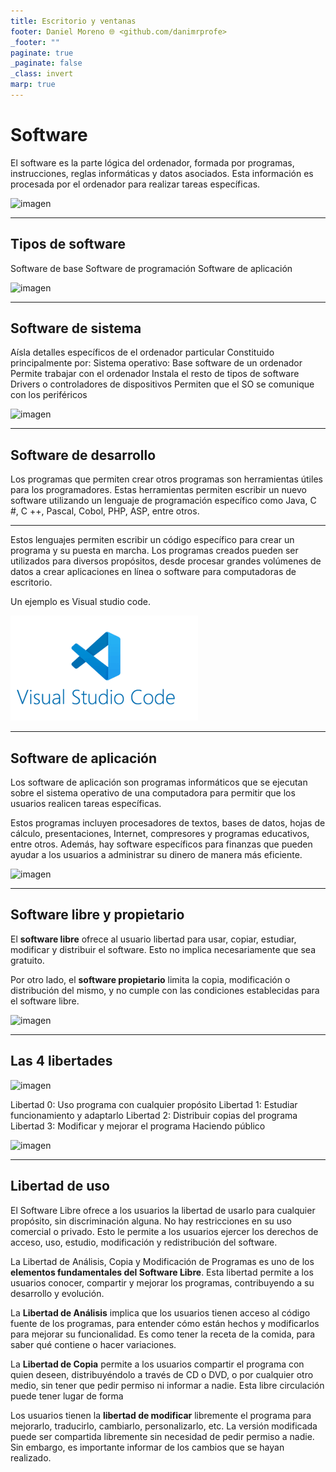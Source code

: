 ```yaml
---
title: Escritorio y ventanas
footer: Daniel Moreno 🌐 <github.com/danimrprofe>
_footer: ""
paginate: true
_paginate: false
_class: invert
marp: true
---
```


# Software

El software es la parte lógica del ordenador, formada por programas, instrucciones, reglas informáticas y datos asociados. Esta información es procesada por el ordenador para realizar tareas específicas.

![imagen](2019-06-28-08-35-25.png)

---

## Tipos de software

Software de base
Software de programación
Software de aplicación

![imagen](2019-06-28-08-37-39.png)

---

## Software de sistema

Aísla detalles específicos de el ordenador particular
Constituido principalmente por:
Sistema operativo:
Base software de un ordenador
Permite trabajar con el ordenador
Instala el resto de tipos de software
Drivers o controladores de dispositivos
Permiten que el SO se comunique con los periféricos

![imagen](2019-06-28-08-38-04.png)

---

## Software de desarrollo

Los programas que permiten crear otros programas son herramientas útiles para los programadores. Estas herramientas permiten escribir un nuevo software utilizando un lenguaje de programación específico como Java, C #, C ++, Pascal, Cobol, PHP, ASP, entre otros.

---

Estos lenguajes permiten escribir un código específico para crear un programa y su puesta en marcha. Los programas creados pueden ser utilizados para diversos propósitos, desde procesar grandes volúmenes de datos a crear aplicaciones en línea o software para computadoras de escritorio.

Un ejemplo es Visual studio code.

![imagen](img/2022-12-13-18-37-51.png)

---

## Software de aplicación

Los software de aplicación son programas informáticos que se ejecutan sobre el sistema operativo de una computadora para permitir que los usuarios realicen tareas específicas.

Estos programas incluyen procesadores de textos, bases de datos, hojas de cálculo, presentaciones, Internet, compresores y programas educativos, entre otros. Además, hay software específicos para finanzas que pueden ayudar a los usuarios a administrar su dinero de manera más eficiente.

![imagen](2019-06-28-08-38-40.png)

---

## Software libre y propietario

El **software libre** ofrece al usuario libertad para usar, copiar, estudiar, modificar y distribuir el software. Esto no implica necesariamente que sea gratuito.

Por otro lado, el **software propietario** limita la copia, modificación o distribución del mismo, y no cumple con las condiciones establecidas para el software libre.

![imagen](2019-06-28-08-35-57.png)

---

## Las 4 libertades

![imagen](2019-06-28-08-36-17.png)

Libertad 0:
Uso programa con cualquier propósito
Libertad 1:
Estudiar funcionamiento y adaptarlo
Libertad 2:
Distribuir copias del programa
Libertad 3:
Modificar y mejorar el programa
Haciendo público

![imagen](2019-06-28-08-36-11.png)

---

## Libertad de uso

El Software Libre ofrece a los usuarios la libertad de usarlo para cualquier propósito, sin discriminación alguna. No hay restricciones en su uso comercial o privado. Esto le permite a los usuarios ejercer los derechos de acceso, uso, estudio, modificación y redistribución del software.

La Libertad de Análisis, Copia y Modificación de Programas es uno de los **elementos fundamentales del Software Libre**. Esta libertad permite a los usuarios conocer, compartir y mejorar los programas, contribuyendo a su desarrollo y evolución.

La **Libertad de Análisis** implica que los usuarios tienen acceso al código fuente de los programas, para entender cómo están hechos y modificarlos para mejorar su funcionalidad. Es como tener la receta de la comida, para saber qué contiene o hacer variaciones.

La **Libertad de Copia** permite a los usuarios compartir el programa con quien deseen, distribuyéndolo a través de CD o DVD, o por cualquier otro medio, sin tener que pedir permiso ni informar a nadie. Esta libre circulación puede tener lugar de forma

Los usuarios tienen la **libertad de modificar** libremente el programa para mejorarlo, traducirlo, cambiarlo, personalizarlo, etc. La versión modificada puede ser compartida libremente sin necesidad de pedir permiso a nadie. Sin embargo, es importante informar de los cambios que se hayan realizado.
